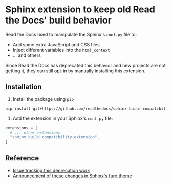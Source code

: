 # Sphinx extension to keep old Read the Docs' build behavior

Read the Docs used to manipulate the Sphinx's `conf.py` file to:

- Add some extra JavaScript and CSS files
- Inject different variables into the `html_context`
- ... and others

Since Read the Docs has deprecated this behavior and new projects are not getting it,
they can still opt-in by manually installing this extension.

## Installation

1. Install the package using `pip`
```bash
pip install git+https://github.com/readthedocs/sphinx-build-compatibility#egg=sphinx-build-compatibility
```
1. Add the extension in your Sphinx's `conf.py` file:
```python
extensions = [
  # ... other extensions
  "sphinx_build_compatibility.extension",
]
```

## Reference

- [Issue tracking this deprecation work](https://github.com/readthedocs/addons/issues/72)
- [Announcement of these changes in Sphinx's furo theme](https://github.com/pradyunsg/furo/discussions/785)
